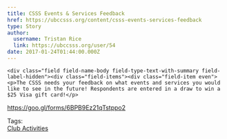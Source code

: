 ```yaml
---
title: CSSS Events & Services Feedback 
href: https://ubccsss.org/content/csss-events-services-feedback
type: Story
author:
  username: Tristan Rice
  link: https://ubccsss.org/user/54
date: 2017-01-24T01:44:00.000Z
---
```



    <div class="field field-name-body field-type-text-with-summary field-label-hidden"><div class="field-items"><div class="field-item even"><p>The CSSS needs your feedback on what events and services you would like to see in the future! Respondents are entered in a draw to win a $25 Visa gift card!</p>

<p><a href="https://goo.gl/forms/6BPB9Ez21qTstppo2">https://goo.gl/forms/6BPB9Ez21qTstppo2</a></p>
</div></div></div>    <footer>
    <div class="field field-name-field-tags field-type-taxonomy-term-reference field-label-above"><div class="field-label">Tags:&#xA0;</div><div class="field-items"><div class="field-item even"><a href="/club">Club Activities</a></div></div></div>      </footer>
    